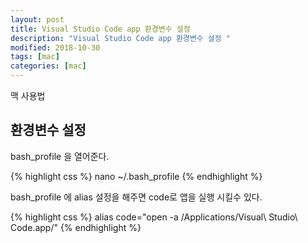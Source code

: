 ```yaml
---
layout: post
title: Visual Studio Code app 환경변수 설정
description: "Visual Studio Code app 환경변수 설정 "
modified: 2018-10-30
tags: [mac]
categories: [mac]
---
```

맥 사용법

## 환경변수 설정

bash_profile 을 열어준다.

{% highlight css %}
nano ~/.bash_profile
{% endhighlight %}
 
 bash_profile 에 alias 설정을 해주면 code로 앱을 실행 시킬수 있다.

{% highlight css %}
alias code="open -a /Applications/Visual\ Studio\ Code.app/"
{% endhighlight %}